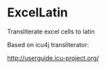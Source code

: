 # ExcelLatin
Transliterate excel cells to latin

Based on icu4j transliterator:

http://userguide.icu-project.org/

